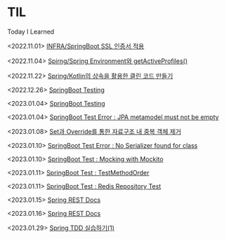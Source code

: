 # TIL
Today I Learned

<2022.11.01> [INFRA/SpringBoot SSL 인증서 적용](https://github.com/wkazxf/TIL/blob/main/Infra/Springboot%20SSL%20%EC%9D%B8%EC%A6%9D%EC%84%9C%20%EC%A0%81%EC%9A%A9%ED%95%98%EA%B8%B0.md) <br>

<2022.11.04> [Spirng/Spring Environment와 getActiveProfiles()](https://github.com/wkazxf/TIL/blob/main/Spring/Spring%20Environment%EC%99%80%20getActiveProfiles().md) <br>

<2022.11.22> [Spring/Kotlin의 상속을 활용한 클린 코드 만들기](https://github.com/wkazxf/TIL/blob/main/Spring/Kotlin%EC%9D%98%20%EC%83%81%EC%86%8D%EC%9D%84%20%ED%99%9C%EC%9A%A9%ED%95%9C%20%ED%81%B4%EB%A6%B0%20%EC%BD%94%EB%93%9C%20%EB%A7%8C%EB%93%A4%EA%B8%B0.md) <br>

<2022.12.26> [SpringBoot Testing](https://github.com/wkazxf/TIL/blob/main/Spring/SpringBoot%20Test.md) <br>

<2023.01.04> [SpringBoot Testing](https://github.com/wkazxf/TIL/blob/main/Spring/SpringBoot%20Test.md) <br>

<2023.01.04> [SpringBoot Test Error : JPA metamodel must not be empty](https://github.com/wkazxf/TIL/blob/main/Spring/SpringBoot%20Test%20Error%20:%20JPA%20metamodel%20must%20not%20be%20empty.md) <br>

<2023.01.08> [Set과 Override를 통한 자료구조 내 중복 객체 제거](https://github.com/wkazxf/TIL/blob/main/Spring/Set%EA%B3%BC%20Override%EB%A5%BC%20%ED%86%B5%ED%95%9C%20%EC%9E%90%EB%A3%8C%EA%B5%AC%EC%A1%B0%20%EB%82%B4%20%EC%A4%91%EB%B3%B5%20%EA%B0%9D%EC%B2%B4%20%EC%A0%9C%EA%B1%B0.md) <br>

<2023.01.10> [SpringBoot Test Error : No Serializer found for class](https://github.com/wkazxf/TIL/blob/main/Spring/SpringBoot%20Test%20Error%20:%20No%20Serializer%20found%20for%20class.md) <br>

<2023.01.10> [SpringBoot Test : Mocking with Mockito](https://github.com/wkazxf/TIL/blob/main/Spring/SpringBoot%20Test%20:%20Mocking%20with%20Mockito.md) <br>

<2023.01.11> [SpringBoot Test : TestMethodOrder](https://github.com/wkazxf/TIL/blob/main/Spring/SpringBoot%20Test%20:%20TestMethodOrder.md) <br>

<2023.01.11> [SpringBoot Test : Redis Repository Test](https://github.com/wkazxf/TIL/blob/main/Spring/SpringBoot%20Test%20:%20Redis%20Repository%20Test.md) <br>

<2023.01.15> [Spring REST Docs](https://github.com/wkazxf/TIL/blob/main/Spring/Spring%20REST%20Docs.md) <br>

<2023.01.16> [Spring REST Docs](https://github.com/wkazxf/TIL/blob/main/Spring/Spring%20REST%20Docs.md) <br>

<2023.01.29> [Spring TDD 실습하기(1)](https://github.com/wkazxf/TIL/blob/main/Spring/Spring%20TDD%20%EC%8B%A4%EC%8A%B5%ED%95%98%EA%B8%B0(1).md) <br>